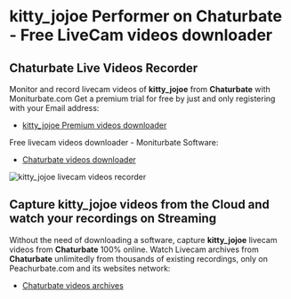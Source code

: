 # kitty_jojoe Performer on Chaturbate - Free LiveCam videos downloader

## Chaturbate Live Videos Recorder

Monitor and record livecam videos of **kitty_jojoe** from **Chaturbate** with Moniturbate.com
Get a premium trial for free by just and only registering with your Email address:
* [kitty_jojoe Premium videos downloader](https://moniturbate.com/request-demo-licence-key.html)

Free livecam videos downloader - Moniturbate Software:
* [Chaturbate videos downloader](https://moniturbate.com/moniturbate-download-software.html)

![kitty_jojoe livecam videos recorder](https://peachurnet.com/templates/moniturbate-software.png)


## Capture kitty_jojoe videos from the Cloud and watch your recordings on Streaming

Without the need of downloading a software, capture **kitty_jojoe** livecam videos from **Chaturbate** 100% online.
Watch Livecam archives from **Chaturbate** unlimitedly from thousands of existing recordings, only on Peachurbate.com and its websites network:
* [Chaturbate videos archives](https://peachurnet.com/)